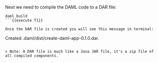 Next we need to compile the DAML code to a DAR file:

```
daml build
```{{execute T1}}

Once the DAR file is created you will see this message in terminal: 

```
Created .daml/dist/create-daml-app-0.1.0.dar.
```

> Note: A DAR file is much like a Java JAR file, it's a zip file of all compiled components.